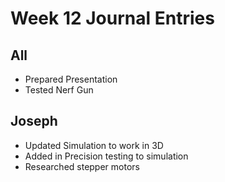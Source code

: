 # Week 12 Journal Entries

## All

* Prepared Presentation
* Tested Nerf Gun

## Joseph

* Updated Simulation to work in 3D
* Added in Precision testing to simulation
* Researched stepper motors
